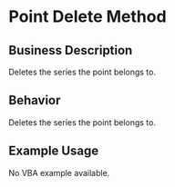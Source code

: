 # Point Delete Method

## Business Description
Deletes the series the point belongs to.

## Behavior
Deletes the series the point belongs to.

## Example Usage
No VBA example available.